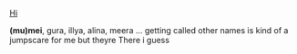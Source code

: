 [Hi](fantasy)

**(mu)mei**, gura, illya, alina, meera ... getting called other names is kind of a jumpscare for me but theyre There i guess